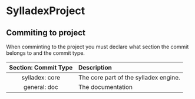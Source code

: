 # SylladexProject

## Commiting to project

When comminting to the project you must declare what section the commit belongs to and the commit type.

| Section: Commit Type |              Description              |
|:--------------------:|:--------------------------------------|
|    sylladex: core    | The core part of the sylladex engine. |
|     general: doc     |           The documentation           |
